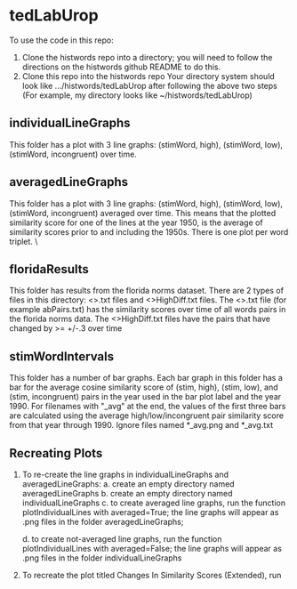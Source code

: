 # tedLabUrop

To use the code in this repo:
1. Clone the histwords repo into a directory; you will need to follow the directions on the histwords
   github README to do this.
2. Clone this repo into the histwords repo
Your directory system should look like .../histwords/tedLabUrop after following the above two steps
(For example, my directory looks like ~/histwords/tedLabUrop)

## individualLineGraphs
This folder has a plot with 3 line graphs: (stimWord, high), (stimWord, low), (stimWord, incongruent)
over time.

## averagedLineGraphs
This folder has a plot with 3 line graphs: (stimWord, high), (stimWord, low), (stimWord, incongruent)
averaged over time. This means that the plotted similarity score for one of the lines
at the year 1950, is the average of similarity scores prior to and including the 1950s.
There is one plot per word triplet. \\

## floridaResults
This folder has results from the florida norms dataset.
There are 2 types of files in this directory: <>.txt files and <>HighDiff.txt files.
The <>.txt file (for example abPairs.txt) has the similarity scores over time
of all words pairs in the florida norms data. The <>HighDiff.txt files
have the pairs that have changed by >= +/-.3 over time

## stimWordIntervals
This folder has a number of bar graphs. Each bar graph in this folder has a bar for the average
cosine similarity score of (stim, high), (stim, low), and (stim, incongruent) pairs
in the year used in the bar plot label and the year 1990. For filenames with "_avg"
at the end, the values of the first three bars are calculated using the average
high/low/incongruent pair similarity score from that year through 1990. 
Ignore files named *_avg.png and *_avg.txt

## Recreating Plots
1. To re-create the line graphs in individualLineGraphs and averagedLineGraphs:
      a. create an empty directory named averagedLineGraphs
      b. create an empty directory named individualLineGraphs
      c. to create averaged line graphs, run the function plotIndividualLines with averaged=True;
         the line graphs will appear as .png files in the folder averagedLineGraphs;
         
      d. to create not-averaged line graphs, run the function plotIndividualLines with
         averaged=False; the line graphs will appear as .png files in the folder individualLineGraphs

2. To recreate the plot titled Changes In Similarity Scores (Extended), run 
